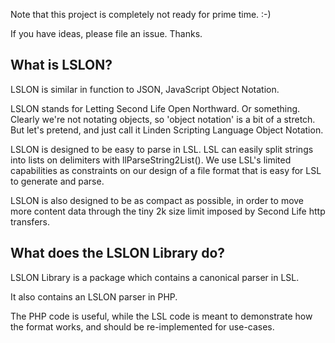 Note that this project is completely not ready for prime time. :-)

If you have ideas, please file an issue. Thanks.

What is LSLON?
--------------

LSLON is similar in function to JSON, JavaScript Object Notation.

LSLON stands for Letting Second Life Open Northward. Or something. Clearly we're not notating objects, so 'object notation' is a bit of a stretch. But let's pretend, and just call it Linden Scripting Language Object Notation.

LSLON is designed to be easy to parse in LSL. LSL can easily split strings into lists on delimiters with llParseString2List(). We use LSL's limited capabilities as constraints on our design of a file format that is easy for LSL to generate and parse.

LSLON is also designed to be as compact as possible, in order to move more content data through the tiny 2k size limit imposed by Second Life http transfers.

What does the LSLON Library do?
-------------------------------

LSLON Library is a package which contains a canonical parser in LSL.

It also contains an LSLON parser in PHP.

The PHP code is useful, while the LSL code is meant to demonstrate how the format works, and should be re-implemented for use-cases.


